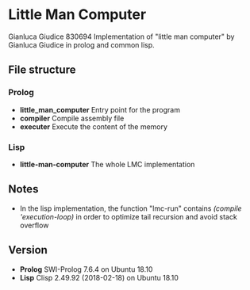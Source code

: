 # Little Man Computer

Gianluca Giudice 830694
Implementation of "little man computer" by Gianluca Giudice in prolog and common lisp.

## File structure

### Prolog

- **little_man_computer** Entry point for the program
- **compiler** Compile assembly file
- **executer** Execute the content of the memory

### Lisp

- **little-man-computer** The whole LMC implementation

## Notes

- In the lisp implementation, the function "lmc-run" contains *(compile 'execution-loop)* in order to optimize tail recursion and avoid stack overflow

## Version

- **Prolog** SWI-Prolog 7.6.4 on Ubuntu 18.10
- **Lisp** Clisp 2.49.92 (2018-02-18) on Ubuntu 18.10
